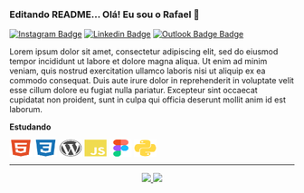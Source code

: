 ### Editando README... Olá! Eu sou o Rafael 👋 
[![Instagram Badge](https://img.shields.io/badge/-@rafaelvieiira-1ca0f1?style=flat-square&labelColor=555555&logo=instagram&logoColor=white&link=https://www.instagram.com/rafaelvieiirra/&color=555555)](https://www.instagram.com/rafaelvieiirra/) [![Linkedin Badge](https://img.shields.io/badge/-rafaelvieiracosta-1ca0f1?style=flat-square&labelColor=555555&logo=linkedin&logoColor=white&link=https://www.linkedin.com/in/rafaelvieiracosta/&color=555555)](https://www.linkedin.com/in/rafaelvieiracosta/) [![Outlook Badge Badge](https://img.shields.io/badge/-rvc.vieira@outlook.com-1ca0f1?style=flat-square&labelColor=555555&logo=microsoftoutlook&logoColor=white&&color=555555)](mailto:rvc.vieira@outlook.com) 

Lorem ipsum dolor sit amet, consectetur adipiscing elit, sed do eiusmod tempor incididunt ut labore et dolore magna aliqua. Ut enim ad minim veniam, quis nostrud exercitation ullamco laboris nisi ut aliquip ex ea commodo consequat. Duis aute irure dolor in reprehenderit in voluptate velit esse cillum dolore eu fugiat nulla pariatur. Excepteur sint occaecat cupidatat non proident, sunt in culpa qui officia deserunt mollit anim id est laborum.

__Estudando__
<div style="display: inline_block">
  <img align="center" alt=icon-HTML" height="30" width="40" src="https://raw.githubusercontent.com/devicons/devicon/master/icons/html5/html5-plain.svg">
  <img align="center" alt=icon-CSS" height="30" width="40" src="https://raw.githubusercontent.com/devicons/devicon/master/icons/css3/css3-plain.svg">
  <img align="center" alt=icon-Csharp" height="30" width="40" src="https://raw.githubusercontent.com/devicons/devicon/master/icons/wordpress/wordpress-plain.svg">
  <img align="center" alt=icon-Js" height="30" width="40" src="https://raw.githubusercontent.com/devicons/devicon/master/icons/javascript/javascript-plain.svg">
  <img align="center" alt=icon-Csharp" height="30" width="40" src="https://raw.githubusercontent.com/devicons/devicon/master/icons/figma/figma-original.svg">
  <img align="center" alt=icon-Python" height="30" width="40" src="https://raw.githubusercontent.com/devicons/devicon/master/icons/python/python-plain.svg">
</div>

---

<div align="center">
  <a href="https://github.com/rafaballerini">
  <img height="180em"src="https://github-readme-stats.vercel.app/api?username=rafaelvieiracosta&theme=github_dark&border_radius=15px&hide=true&include_all_comits=true&count_private=true&show_icons=true&icon_color=555555"/>
   <img height="180em" src="https://github-readme-stats.vercel.app/api/top-langs/?username=rafaelvieiracosta&theme=github_dark&border_radius=15px&layout=default&hide=true"/> 
</div>

<!--
<div style="display: inline_block">
<img align="center" alt=icon-HTML" height="30" width="40" src="https://raw.githubusercontent.com/devicons/devicon/master/icons/html5/html5-plain.svg">
  <img align="center" alt=icon-CSS" height="30" width="40" src="https://raw.githubusercontent.com/devicons/devicon/master/icons/css3/css3-plain.svg">
  <img align="center" alt=icon-Js" height="30" width="40" src="https://raw.githubusercontent.com/devicons/devicon/master/icons/javascript/javascript-plain.svg">
  <img align="center" alt=icon-PHP" height="30" width="40" src="https://raw.githubusercontent.com/devicons/devicon/master/icons/php/php-plain.svg">
  <img align="center" alt=icon-Python" height="30" width="40" src="https://raw.githubusercontent.com/devicons/devicon/master/icons/python/python-plain.svg">
  <img align="center" alt=icon-Csharp" height="30" width="40" src="https://raw.githubusercontent.com/devicons/devicon/master/icons/csharp/csharp-plain.svg">
  <img align="center" alt=icon-Csharp" height="30" width="40" src="https://raw.githubusercontent.com/devicons/devicon/master/icons/java/java-plain.svg">
  <img align="center" alt=icon-Csharp" height="30" width="40" src="https://raw.githubusercontent.com/devicons/devicon/master/icons/mysql/mysql-plain.svg">
  <img align="center" alt=icon-Csharp" height="30" width="40" src="https://raw.githubusercontent.com/devicons/devicon/master/icons/git/git-plain.svg">
  <img align="center" alt=icon-Csharp" height="30" width="40" src="https://raw.githubusercontent.com/devicons/devicon/master/icons/wordpress/wordpress-plain.svg">
  <img align="center" alt=icon-Csharp" height="30" width="40" src="https://raw.githubusercontent.com/devicons/devicon/master/icons/chrome/chrome-plain.svg">
  <img align="center" alt=icon-Csharp" height="30" width="40" src="https://raw.githubusercontent.com/devicons/devicon/master/icons/figma/figma-original.svg">
  <img align="center" alt=icon-Csharp" height="30" width="40" src="https://raw.githubusercontent.com/devicons/devicon/master/icons/filezilla/filezilla-plain.svg">
  <img align="center" alt=icon-Csharp" height="30" width="40" src="https://raw.githubusercontent.com/devicons/devicon/master/icons/sass/sass-original.svg">
  <img align="center" alt=icon-Csharp" height="30" width="40" src="https://raw.githubusercontent.com/devicons/devicon/master/icons/xd/xd-plain.svg">
  <img align="center" alt=icon-Csharp" height="30" width="40" src="https://raw.githubusercontent.com/devicons/devicon/master/icons/vscode/vscode-original.svg">
  <img align="center" alt=icon-Csharp" height="30" width="40" src="https://raw.githubusercontent.com/devicons/devicon/master/icons/windows8/windows8-original.svg">
  <img align="center" alt=icon-Csharp" height="30" width="40" src="https://raw.githubusercontent.com/devicons/devicon/master/icons/github/github-original.svg">
  <img align="center" alt=icon-Csharp" height="30" width="40" src="https://raw.githubusercontent.com/devicons/devicon/master/icons/bootstrap/bootstrap-plain.svg">
  <img align="center" alt=icon-Csharp" height="30" width="40" src="https://raw.githubusercontent.com/devicons/devicon/master/icons/arduino/arduino-original.svg">
</div>
-->

